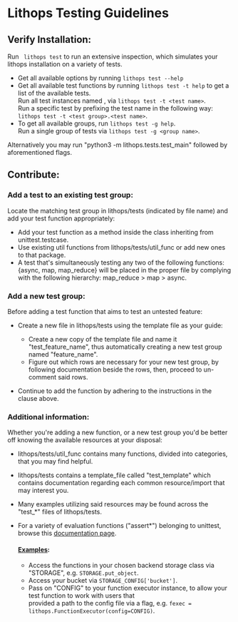 # Lithops Testing Guidelines

## Verify Installation:
Run ``` lithops test``` to run an extensive inspection, which simulates your lithops installation on a variety of tests.
 - Get all available options by running ```lithops test --help```  
 - Get all available test functions by running ```lithops test -t help``` to get a list of the available tests. 
   <br/> Run all test instances named <test name>, via ```lithops test -t <test name>```.
   <br/> Run a specific test by prefixing the test name in the following way: ```lithops test -t <test group>.<test name>```. 
 - To get all available groups, run ```lithops test -g help```.
    <br/> Run a single group of tests via ```lithops test -g <group name>```.
   
Alternatively you may run "python3 -m lithops.tests.test_main" followed by aforementioned flags.   

## Contribute:

### Add a test to an existing test group: 
Locate the matching test group in lithops/tests (indicated by file name) and add your test function appropriately:
 - Add your test function as a method inside the class inheriting from unittest.testcase. 
 - Use existing util functions from lithops/tests/util_func or add new ones to that package. 
 - A test that's simultaneously testing any two of the following functions: {async, map, map_reduce} 
   will be placed in the proper file by complying with the following hierarchy: map_reduce > map > async.

### Add a new test group: 
Before adding a test function that aims to test an untested feature:  
 - Create a new file in lithops/tests using the template file as your guide:
    - Create a new copy of the template file and name it "test_feature_name", thus automatically creating a new test group named "feature_name". 
    - Figure out which rows are necessary for your new test group, by following documentation 
      beside the rows, then, proceed to un-comment said rows.
      
 - Continue to add the function by adhering to the instructions in the clause above.


### Additional information: 
Whether you're adding a new function, or a new test group you'd be better off knowing the available resources at your disposal:
 - lithops/tests/util_func contains many functions, divided into categories, that you may find helpful.
 - lithops/tests contains a template_file called "test_template" which contains documentation regarding each 
   common resource/import that may interest you.
 - Many examples utilizing said resources may be found across the "test_*" files of lithops/tests.
 - For a variety of evaluation functions ("assert*") belonging to unittest, browse this [documentation page](https://docs.python.org/3.7/library/unittest.html#module-unittest).

   #### <ins>Examples</ins>:
    - Access the functions in your chosen backend storage class via "STORAGE", e.g. ```STORAGE.put_object```.
    - Access your bucket via ```STORAGE_CONFIG['bucket']```.
    - Pass on "CONFIG" to your function executor instance, to allow your test function to work with users that
      </br> provided a path to the config file via a flag, e.g. ```fexec = lithops.FunctionExecutor(config=CONFIG)```. 
      